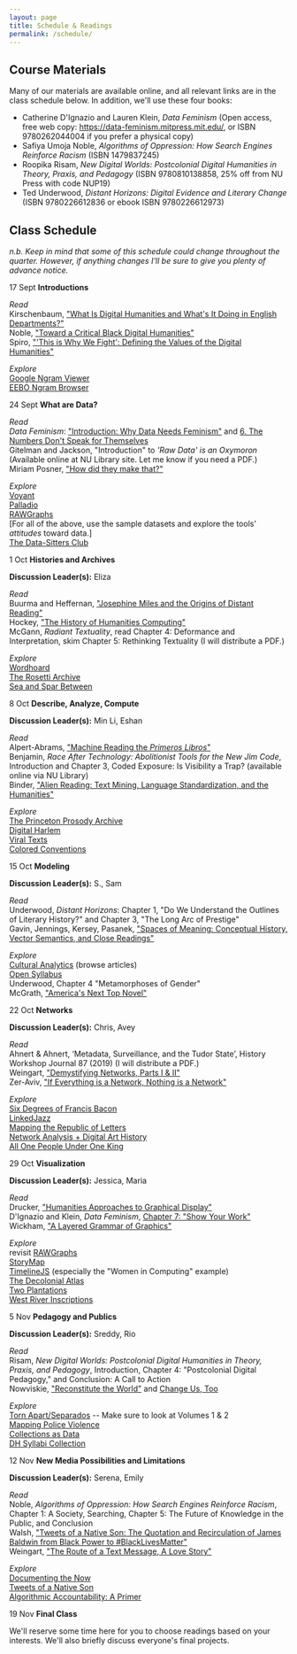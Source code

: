 ```yaml
---
layout: page
title: Schedule & Readings
permalink: /schedule/
---
```


## Course Materials

Many of our materials are available online, and all relevant links are in the class schedule below. In addition, we'll use these four books:

- Catherine D'Ignazio and Lauren Klein, *Data Feminism* (Open access, free web copy: https://data-feminism.mitpress.mit.edu/, or ISBN 9780262044004 if you prefer a physical copy)
- Safiya Umoja Noble, *Algorithms of Oppression: How Search Engines Reinforce Racism* (ISBN 1479837245)
- Roopika Risam, *New Digital Worlds: Postcolonial Digital Humanities in Theory, Praxis, and Pedagogy* (ISBN 9780810138858, 25% off from NU Press with code NUP19)
- Ted Underwood, *Distant Horizons: Digital Evidence and Literary Change* (ISBN 9780226612836 or ebook ISBN 9780226612973)


## Class Schedule

*n.b. Keep in mind that some of this schedule could change throughout the quarter. However, if anything changes I'll be sure to give you plenty of advance notice.*

17 Sept  **Introductions**

*Read*  
Kirschenbaum, ["What Is Digital Humanities and What's It Doing in English Departments?"](https://dhdebates.gc.cuny.edu/read/untitled-88c11800-9446-469b-a3be-3fdb36bfbd1e/section/f5640d43-b8eb-4d49-bc4b-eb31a16f3d06#ch01)  
Noble, ["Toward a Critical Black Digital Humanities"](https://dhdebates.gc.cuny.edu/read/untitled-f2acf72c-a469-49d8-be35-67f9ac1e3a60/section/5aafe7fe-db7e-4ec1-935f-09d8028a2687#ch02)  
Spiro, ["'This is Why We Fight': Defining the Values of the Digital Humanities"](https://dhdebates.gc.cuny.edu/read/untitled-88c11800-9446-469b-a3be-3fdb36bfbd1e/section/9e014167-c688-43ab-8b12-0f6746095335)  

*Explore*  
[Google Ngram Viewer](https://books.google.com/ngrams)  
[EEBO Ngram Browser](https://earlyprint.org/lab/tool_ngram_browser.html)  

24 Sept  **What are Data?**

*Read*  
*Data Feminism*: ["Introduction: Why Data Needs Feminism"](https://data-feminism.mitpress.mit.edu/pub/frfa9szd/release/3) and [6. The Numbers Don't Speak for Themselves](https://data-feminism.mitpress.mit.edu/pub/czq9dfs5/release/2)  
Gitelman and Jackson, "Introduction" to *'Raw Data' is an Oxymoron* (Available online at NU Library site. Let me know if you need a PDF.)  
Miriam Posner, ["How did they make that?"](http://miriamposner.com/blog/how-did-they-make-that/)  

*Explore*  
[Voyant](https://voyant-tools.org/)  
[Palladio](http://hdlab.stanford.edu/projects/palladio/)  
[RAWGraphs](https://rawgraphs.io/)  
[For all of the above, use the sample datasets and explore the tools' *attitudes* toward data.]  
[The Data-Sitters Club](https://datasittersclub.github.io/site/)  

1 Oct  **Histories and Archives**

**Discussion Leader(s):** Eliza

*Read*  
Buurma and Heffernan, ["Josephine Miles and the Origins of Distant Reading"](https://modernismmodernity.org/forums/posts/search-and-replace)  
Hockey, ["The History of Humanities Computing"](http://www.digitalhumanities.org/companion/view?docId=blackwell/9781405103213/9781405103213.xml&chunk.id=ss1-2-1)  
McGann, *Radiant Textuality*, read Chapter 4: Deformance and Interpretation, skim Chapter 5: Rethinking Textuality (I will distribute a PDF.)  

*Explore*  
[Wordhoard](http://wordhoard.northwestern.edu/userman/index.html)  
[The Rosetti Archive](http://www.rossettiarchive.org/index.html)  
[Sea and Spar Between](https://nickm.com/montfort_strickland/sea_and_spar_between/)  

8 Oct  **Describe, Analyze, Compute**  

**Discussion Leader(s):** Min Li, Eshan

*Read*  
Alpert-Abrams, ["Machine Reading the *Primeros Libros*"](http://www.digitalhumanities.org/dhq/vol/10/4/000268/000268.html)  
Benjamin, *Race After Technology: Abolitionist Tools for the New Jim Code*, Introduction and Chapter 3, Coded Exposure: Is Visibility a Trap? (available online via NU Library)  
Binder, ["Alien Reading: Text Mining, Language Standardization, and the Humanities"](https://dhdebates.gc.cuny.edu/read/untitled/section/4b276a04-c110-4cba-b93d-4ded8fcfafc9#ch18)  

*Explore*  
[The Princeton Prosody Archive](https://prosody.princeton.edu/)  
[Digital Harlem](http://digitalharlem.org/)  
[Viral Texts](https://viraltexts.org/)  
[Colored Conventions](https://coloredconventions.org/)  

15 Oct  **Modeling**

**Discussion Leader(s):** S., Sam

*Read*  
Underwood, *Distant Horizons*: Chapter 1, "Do We Understand the Outlines of Literary History?" and Chapter 3, "The Long Arc of Prestige"  
Gavin, Jennings, Kersey, Pasanek, ["Spaces of Meaning: Conceptual History, Vector Semantics, and Close Readings"](https://dhdebates.gc.cuny.edu/read/untitled-f2acf72c-a469-49d8-be35-67f9ac1e3a60/section/4ce82b33-120f-423f-ba4c-40620913b305)  
  
*Explore*  
[Cultural Analytics](https://culturalanalytics.org/) (browse articles)  
[Open Syllabus](https://opensyllabus.org/)  
Underwood, Chapter 4 "Metamorphoses of Gender"  
McGrath, ["America's Next Top Novel"](https://post45.org/2020/04/americas-next-top-novel/)  

22 Oct  **Networks**

**Discussion Leader(s):** Chris, Avey

*Read*  
Ahnert & Ahnert, ‘Metadata, Surveillance, and the Tudor State’, History Workshop Journal 87 (2019) (I will distribute a PDF.)  
Weingart, ["Demystifying Networks, Parts I & II"](http://journalofdigitalhumanities.org/1-1/demystifying-networks-by-scott-weingart/)  
Zer-Aviv, ["If Everything is a Network, Nothing is a Network"](https://visualisingadvocacy.org/node/739.html)  

*Explore*  
[Six Degrees of Francis Bacon](http://sixdegreesoffrancisbacon.com/)  
[LinkedJazz](https://linkedjazz.org/)  
[Mapping the Republic of Letters](http://republicofletters.stanford.edu/)  
[Network Analysis + Digital Art History](https://sites.haa.pitt.edu/na-dah/)  
[All One People Under One King](https://maevekane.net/wmq-uc/)

29 Oct  **Visualization**  

**Discussion Leader(s):** Jessica, Maria

*Read*  
Drucker, ["Humanities Approaches to Graphical Display"](http://digitalhumanities.org/dhq/vol/5/1/000091/000091.html)  
D'Ignazio and Klein, *Data Feminism*, [Chapter 7: "Show Your Work"](https://data-feminism.mitpress.mit.edu/pub/0vgzaln4/release/2)  
Wickham, ["A Layered Grammar of Graphics"](http://byrneslab.net/classes/biol607/readings/wickham_layered-grammar.pdf)  

*Explore*  
revisit [RAWGraphs](https://rawgraphs.io/)  
[StoryMap](https://storymap.knightlab.com/)  
[TimelineJS](https://timeline.knightlab.com/) (especially the "Women in Computing" example)  
[The Decolonial Atlas](https://decolonialatlas.wordpress.com/)  
[Two Plantations](http://twoplantations.com/)  
[West River Inscriptions](http://digital.wustl.edu/westriver/index.html)

5 Nov  **Pedagogy and Publics**  

**Discussion Leader(s):** Sreddy, Rio

*Read*  
Risam, *New Digital Worlds: Postcolonial Digital Humanities in Theory, Praxis, and Pedagogy*, Introduction, Chapter 4: "Postcolonial Digital Pedagogy," and Conclusion: A Call to Action  
Nowviskie, ["Reconstitute the World"](http://nowviskie.org/2018/reconstitute-the-world/) and [Change Us, Too](http://nowviskie.org/2019/change-us-too/)  

*Explore*  
[Torn Apart/Separados](http://xpmethod.columbia.edu/torn-apart/volume/1/index) -- Make sure to look at Volumes 1 & 2  
[Mapping Police Violence](https://mappingpoliceviolence.org/)  
[Collections as Data](https://collectionsasdata.github.io/)  
[DH Syllabi Collection](/dh2020/credits)  
  
12 Nov  **New Media Possibilities and Limitations**

**Discussion Leader(s):** Serena, Emily

*Read*  
Noble, *Algorithms of Oppression: How Search Engines Reinforce Racism*, Chapter 1: A Society, Searching, Chapter 5: The Future of Knowledge in the Public, and Conclusion  
Walsh, ["Tweets of a Native Son: The Quotation and Recirculation of James Baldwin from Black Power to #BlackLivesMatter"](https://muse-jhu-edu.turing.library.northwestern.edu/article/704336)  
Weingart, ["The Route of a Text Message, A Love Story"](https://www.vice.com/en_us/article/kzdn8n/the-route-of-a-text-message-a-love-story)  

*Explore*  
[Documenting the Now](https://www.docnow.io/)  
[Tweets of a Native Son](https://tweetsofanativeson.com/)  
[Algorithmic Accountability: A Primer](https://datasociety.net/library/algorithmic-accountability-a-primer/)  

19 Nov  **Final Class**  
  
We'll reserve some time here for you to choose readings based on your interests. We'll also briefly discuss everyone's final projects.  

